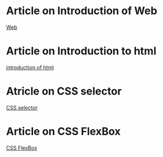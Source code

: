 # Article on Introduction of Web

[Web](https://knking.hashnode.dev/introduction-of-web)

# Article on Introduction to html 

[introduction of html](https://knking.hashnode.dev/introduction-of-html)

# Atricle on CSS selector 

[CSS selector](https://knking.hashnode.dev/introduction-of-css-and-css-selector)

# Article on CSS FlexBox

[CSS FlexBox](https://knking.hashnode.dev/css-flexbox)